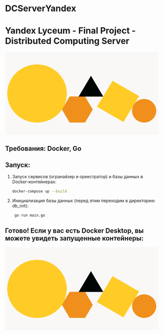 # DCServerYandex
 # Yandex Lyceum - Final Project - Distributed Computing Server
 ![Logo](https://github.com/Mendium/DCServerYa/blob/main/orig.png)

## Требования: Docker, Go

## Запуск: 
 1. Запуск сервисов (огранайзер и оркестратор) и базы данных в Docker-контейнерах:
    
     ```bash
     docker-compose up --build
    ```
 2. Инициализация базы данных (перед этим переходим в директорию db_init):
    
    ```bash
     go run main.go
    ```
## Готово! Если у вас есть Docker Desktop, вы можете увидеть запущенные контейнеры:
![Logo](https://github.com/Mendium/DCServerYa/blob/main/orig.png)  
